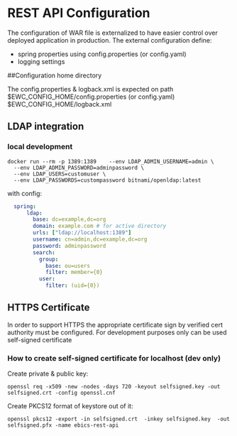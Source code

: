 # REST API Configuration

The configuration of WAR file is externalized to have easier control over deployed application in production.
The external configuration define: 
* spring properties using config.properties (or config.yaml)
* logging settings 

##Configuration home directory

The config.properties & logback.xml is expected on path
$EWC_CONFIG_HOME/config.properties (or config.yaml)
$EWC_CONFIG_HOME/logback.xml

## LDAP integration

### local development
```shell
docker run --rm -p 1389:1389    --env LDAP_ADMIN_USERNAME=admin \
  --env LDAP_ADMIN_PASSWORD=adminpassword \
  --env LDAP_USERS=customuser \
  --env LDAP_PASSWORDS=custompassword bitnami/openldap:latest
```
with config:
```yaml
  spring:
      ldap:
        base: dc=example,dc=org
        domain: example.com # for active directory
        urls: ["ldap://localhost:1389"]
        username: cn=admin,dc=example,dc=org
        password: adminpassword
        search:
          group:
            base: ou=users
            filter: member={0}
          user:
            filter: (uid={0})
```


## HTTPS Certificate

In order to support HTTPS the appropriate certificate sign by verified cert authority must be configured.
For development purposes only can be used self-signed certificate

### How to create self-signed certificate for localhost (dev only)

Create private & public key:

```openssl req -x509 -new -nodes -days 720 -keyout selfsigned.key -out selfsigned.crt -config openssl.cnf```

Create PKCS12 format of keystore out of it:

```openssl pkcs12 -export -in selfsigned.crt  -inkey selfsigned.key  -out selfsigned.pfx -name ebics-rest-api```
